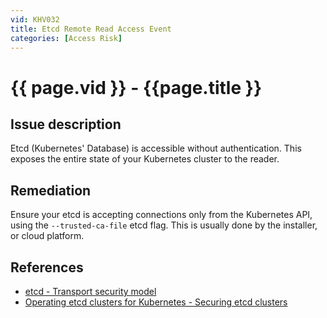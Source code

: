 ```yaml
---
vid: KHV032
title: Etcd Remote Read Access Event
categories: [Access Risk]
---
```


# {{ page.vid }} - {{page.title }}

## Issue description

Etcd (Kubernetes' Database) is accessible without authentication. This exposes the entire state of your Kubernetes cluster to the reader.

## Remediation

Ensure your etcd is accepting connections only from the Kubernetes API, using the `--trusted-ca-file` etcd flag. This is usually done by the installer, or cloud platform. 

## References

- [etcd - Transport security model](https://etcd.io/docs/v3.4.0/op-guide/security/)
- [Operating etcd clusters for Kubernetes - Securing etcd clusters](https://kubernetes.io/docs/tasks/administer-cluster/configure-upgrade-etcd/#securing-etcd-clusters)